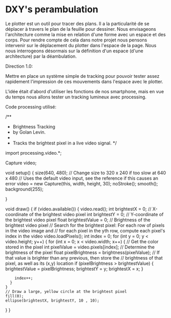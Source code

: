 DXY's perambulation
=================
Le plotter est un outil pour tracer des plans. Il a la particularité de se déplacer à travers le plan de la feuille pour dessiner. Nous envisageons l'architecture comme la mise en relation d'une forme avec un espace et des corps. Pour rendre compte de cela dans notre projet nous pensons intervenir sur le déplacement du plotter dans l'espace de la page. Nous nous interrogeons désormais sur la définition d'un espace (d'une architecture) par la déambulation.

Direction 1.0:

Mettre en place un système simple de tracking pour pouvoir tester assez rapidement l'impression de ces mouvements dans l'espace avec le plotter.

L'idée était d'abord d'utiliser les fonctions de nos smartphone, mais en vue du temps nous allons tester un tracking lumineux avec processing.

Code processing utilisé:

/**
 * Brightness Tracking 
 * by Golan Levin. 
 * 
 * Tracks the brightest pixel in a live video signal. 
 */


import processing.video.*;

Capture video;

void setup() {
  size(640, 480); // Change size to 320 x 240 if too slow at 640 x 480
  // Uses the default video input, see the reference if this causes an error
  video = new Capture(this, width, height, 30);
  noStroke();
  smooth();
      background(255);

}

void draw() {
  if (video.available()) {
    video.read();
    int brightestX = 0; // X-coordinate of the brightest video pixel
    int brightestY = 0; // Y-coordinate of the brightest video pixel
    float brightestValue = 0; // Brightness of the brightest video pixel
    // Search for the brightest pixel: For each row of pixels in the video image and
    // for each pixel in the yth row, compute each pixel's index in the video
    video.loadPixels();
    int index = 0;
    for (int y = 0; y < video.height; y++) {
      for (int x = 0; x < video.width; x++) {
        // Get the color stored in the pixel
        int pixelValue = video.pixels[index];
        // Determine the brightness of the pixel
        float pixelBrightness = brightness(pixelValue);
        // If that value is brighter than any previous, then store the
        // brightness of that pixel, as well as its (x,y) location
        if (pixelBrightness > brightestValue) {
          brightestValue = pixelBrightness;
          brightestY = y;
          brightestX = x;
        }
           
        index++;
      }
    }
    // Draw a large, yellow circle at the brightest pixel
    fill(0);
    ellipse(brightestX, brightestY, 10 , 10);
   
  }
}

